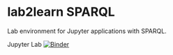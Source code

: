 # lab2learn SPARQL
Lab environment for Jupyter applications with SPARQL.

Jupyter Lab [![Binder](https://mybinder.org/badge.svg)](https://mybinder.org/v2/gh/santanche/lab2learn/sparql/master?urlpath=lab)
